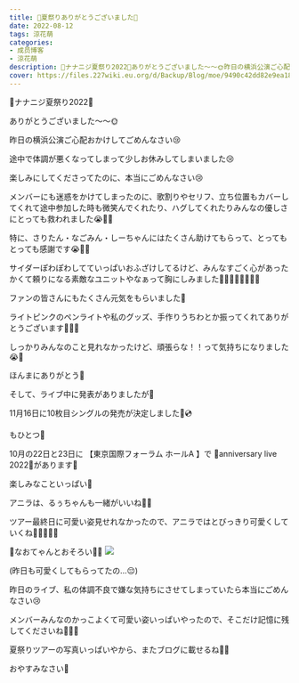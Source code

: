 ```yaml
---
title: 🐥夏祭りありがとうございました🍑
date: 2022-08-12
tags: 涼花萌
categories: 
- 成员博客
- 涼花萌
description: 🍉ナナニジ夏祭り2022🌻ありがとうございました〜〜🌞昨日の横浜公演ご心配おかけしてごめんなさい😢途中で体調が悪くなってしまって少しお休みしてしまいました😢...
cover: https://files.227wiki.eu.org/d/Backup/Blog/moe/9490c42dd82e9ea18968b073014b1.jpg 
---
```






🍉ナナニジ夏祭り2022🌻

ありがとうございました〜〜🌞






昨日の横浜公演ご心配おかけしてごめんなさい😢



途中で体調が悪くなってしまって少しお休みしてしまいました😢




楽しみにしてくださってたのに、本当にごめんなさい😢





メンバーにも迷惑をかけてしまったのに、歌割りやセリフ、立ち位置もカバーしてくれて途中参加した時も微笑んでくれたり、ハグしてくれたりみんなの優しさにとっても救われました😭💓💓






特に、さりたん・なごみん・しーちゃんにはたくさん助けてもらって、とってもとっても感謝です😭💓💓




サイダーぽわぽわしてていっぱいおふざけしてるけど、みんなすごく心があったかくて頼りになる素敵なユニットやなぁって胸にしみました🥺💓💓💓🐨🐏🐹💓






ファンの皆さんにもたくさん元気をもらいました💓

ライトピンクのペンライトや私のグッズ、手作りうちわとか振ってくれてありがとうございます🥺💓💓

しっかりみんなのこと見れなかったけど、頑張らな！！って気持ちになりました😭💓

ほんまにありがとう💓







そして、ライブ中に発表がありましたが🌼


11月16日に10枚目シングルの発売が決定しました📀💿



もひとつ🌸


10月の22日と23日に
【東京国際フォーラム ホールA 】で
🎉anniversary live 2022🎈があります🥰



楽しみなこといっぱい🥰


アニラは、るぅちゃんも一緒がいいね🌝💓






ツアー最終日に可愛い姿見せれなかったので、アニラではとびっきり可愛くしていくね🧚🏻‍♀️💓💓









🎀なおてゃんとおそろい🍡🍡
![](https://files.227wiki.eu.org/d/Backup/Blog/moe/9490c42dd82e9ea18968b073014b1.jpg)

(昨日も可愛くしてもらってたの…😔)













昨日のライブ、私の体調不良で嫌な気持ちにさせてしまっていたら本当にごめんなさい😢



メンバーみんなのかっこよくて可愛い姿いっぱいやったので、そこだけ記憶に残してくださいね🧚🏻‍♀️






夏祭りツアーの写真いっぱいやから、またブログに載せるね📸💓




おやすみなさい🌝


